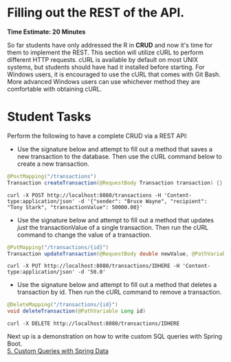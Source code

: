 # Filling out the REST of the API.
**Time Estimate: 20 Minutes**

So far students have only addressed the R in **CRUD** and now it's time for them to implement the REST.
This section will utilize cURL to perform different HTTP requests. cURL is available by default on most
UNIX systems, but students should have had it installed before starting. For Windows users, it is encouraged
to use the cURL that comes with Git Bash.  More advanced Windows users can use whichever method they are comfortable
with obtaining cURL.

# Student Tasks
Perform the following to have a complete CRUD via a REST API:

* Use the signature below and attempt to fill out a method that saves a new transaction to the database. Then
  use the cURL command below to create a new transaction.
```java  
@PostMapping("/transactions")
Transaction createTransaction(@RequestBody Transaction transaction) {}
```
```
curl -X POST http://localhost:8080/transactions -H 'Content-type:application/json' -d '{"sender": "Bruce Wayne", "recipient": "Tony Stark", "transactionValue": 50000.00}'
```
* Use the signature below and attempt to fill out a method that updates *just* the transactionValue of a
  single transaction. Then run the cURL command to change the value of a transaction.
```java 
@PutMapping("/transactions/{id}")
Transaction updateTransaction(@RequestBody double newValue, @PathVariable Long id) {}
```

```
curl -X PUT http://localhost:8080/transactions/IDHERE -H 'Content-type:application/json' -d '50.0'
```

* Use the signature below and attempt to fill out a method that deletes a transaction by id. Then run the
  cURL command to remove a transaction.
```java  
@DeleteMapping("/transactions/{id}")
void deleteTransaction(@PathVariable Long id) 
```
```
curl -X DELETE http://localhost:8080/transactions/IDHERE 
```

Next up is a demonstration on how to write custom SQL queries with Spring Boot.  
[5. Custom Queries with Spring Data](../demonstrations/5-queries.md)  

